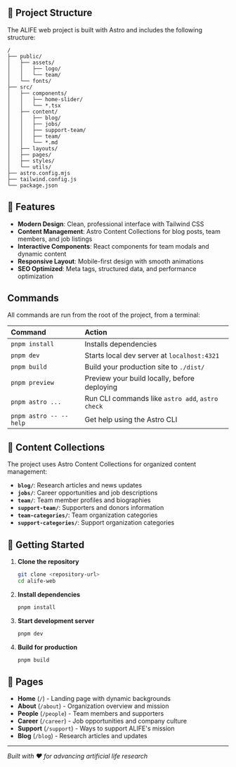 ## 🚀 Project Structure

The ALIFE web project is built with Astro and includes the following structure:

```text
/
├── public/
│   ├── assets/
│   │   ├── logo/
│   │   └── team/
│   └── fonts/
├── src/
│   ├── components/
│   │   ├── home-slider/
│   │   └── *.tsx
│   ├── content/
│   │   ├── blog/
│   │   ├── jobs/
│   │   ├── support-team/
│   │   ├── team/
│   │   └── *.md
│   ├── layouts/
│   ├── pages/
│   ├── styles/
│   └── utils/
├── astro.config.mjs
├── tailwind.config.js
└── package.json
```

## 🎯 Features

- **Modern Design**: Clean, professional interface with Tailwind CSS
- **Content Management**: Astro Content Collections for blog posts, team members, and job listings
- **Interactive Components**: React components for team modals and dynamic content
- **Responsive Layout**: Mobile-first design with smooth animations
- **SEO Optimized**: Meta tags, structured data, and performance optimization

## Commands

All commands are run from the root of the project, from a terminal:

| Command                | Action                                           |
| :--------------------- | :----------------------------------------------- |
| `pnpm install`         | Installs dependencies                            |
| `pnpm dev`             | Starts local dev server at `localhost:4321`      |
| `pnpm build`           | Build your production site to `./dist/`          |
| `pnpm preview`         | Preview your build locally, before deploying     |
| `pnpm astro ...`       | Run CLI commands like `astro add`, `astro check` |
| `pnpm astro -- --help` | Get help using the Astro CLI                     |

## 📁 Content Collections

The project uses Astro Content Collections for organized content management:

- **`blog/`**: Research articles and news updates
- **`jobs/`**: Career opportunities and job descriptions
- **`team/`**: Team member profiles and biographies
- **`support-team/`**: Supporters and donors information
- **`team-categories/`**: Team organization categories
- **`support-categories/`**: Support organization categories

## 🚀 Getting Started

1. **Clone the repository**

   ```bash
   git clone <repository-url>
   cd alife-web
   ```

2. **Install dependencies**

   ```bash
   pnpm install
   ```

3. **Start development server**

   ```bash
   pnpm dev
   ```

4. **Build for production**
   ```bash
   pnpm build
   ```

## 📄 Pages

- **Home** (`/`) - Landing page with dynamic backgrounds
- **About** (`/about`) - Organization overview and mission
- **People** (`/people`) - Team members and supporters
- **Career** (`/career`) - Job opportunities and company culture
- **Support** (`/support`) - Ways to support ALIFE's mission
- **Blog** (`/blog`) - Research articles and updates

---

_Built with ❤️ for advancing artificial life research_

